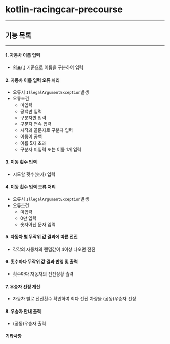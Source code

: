 # kotlin-racingcar-precourse

---

## 기능 목록

---

#### 1. 자동차 이름 입력

- 쉼표(,) 기준으로 이름을 구분하여 입력


#### 2. 자동차 이름 입력 오류 처리

- 오류시 `IllegalArgumentException`발생
- 오류조건
  - 미입력
  - 공백만 입력
  - 구분자만 입력
  - 구분자 연속 입력
  - 시작과 끝문자로 구분자 입력
  - 이름이 공백
  - 이름 5자 초과
  - 구분자 미입력 또는 이름 1개 입력


#### 3. 이동 횟수 입력

   - 시도할 횟수(숫자) 입력


#### 4. 이동 횟수 입력 오류 처리

- 오류시 `IllegalArgumentException`발생
- 오류조건
  - 미입력
  - 0만 입력
  - 숫자아닌 문자 입력

  
#### 5. 자동차 별 무작위 값 결과에 따른 전진

   - 각각의 자동차의 랜덤값이 4이상 나오면 전진


#### 6. 횟수마다 무작위 값 결과 반영 및 출력

   - 횟수마다 자동차의 전진상황 출력


#### 7. 우승자 선정 계산

   - 자동차 별로 전진횟수 확인하여 최다 전진 차량을 (공동)우승자 선정


#### 8. 우승자 안내 출력

   - (공동)우승자 출력


#### 기타사항
